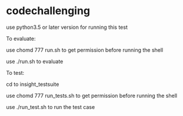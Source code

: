 # codechallenging

use python3.5 or later version for running this test

To evaluate:

use chomd 777 run.sh to get permission before running the shell

use ./run.sh to evaluate



To test:

cd to insight_testsuite

use chomd 777 run_tests.sh to get permission before running the shell

use ./run_test.sh to run the test case
